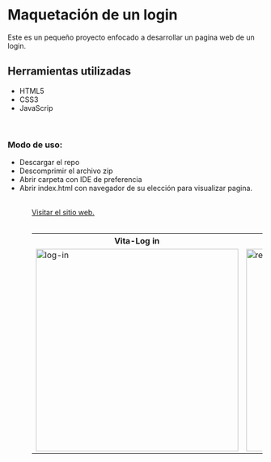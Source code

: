 # Maquetación de un login
<p>
 Este es un pequeño proyecto enfocado a desarrollar un pagina web de un login.
</p> 

<h2>Herramientas utilizadas</h2>
<ul>
 <li>HTML5</li>
 <li>CSS3</li>
 <li>JavaScrip</li>
</ul><br>
<h3>Modo de uso:</h3>
<ul>
 <li>Descargar el repo</li> 
 <li>Descomprimir el archivo zip</li>
 <li>Abrir carpeta con IDE de preferencia</li>
 <li>Abrir index.html con navegador de su elección para visualizar pagina.</li>
<ul><br>
<a href="https://aressantonio.github.io/login-registro/"  _blank align="center">Visitar el sitio web.</a><br><br>

<table>
  <tr>
    <th>Vita-Log in</th>
    <th>Vista-Registro</th>
  </tr>
  <tr>
    <td>
      <img src="https://user-images.githubusercontent.com/99376135/209054707-3a87ffb2-5b9a-45c0-ac00-1998d1bbb86a.png" alt="log-in" width="400">
    </td>
    <td>
      <img src="https://user-images.githubusercontent.com/99376135/209054755-f28193c8-afe0-4b53-b6cd-4ee2bb9c1e21.png" alt="registro" width="400">
    </td>
  <tr>
</table>





